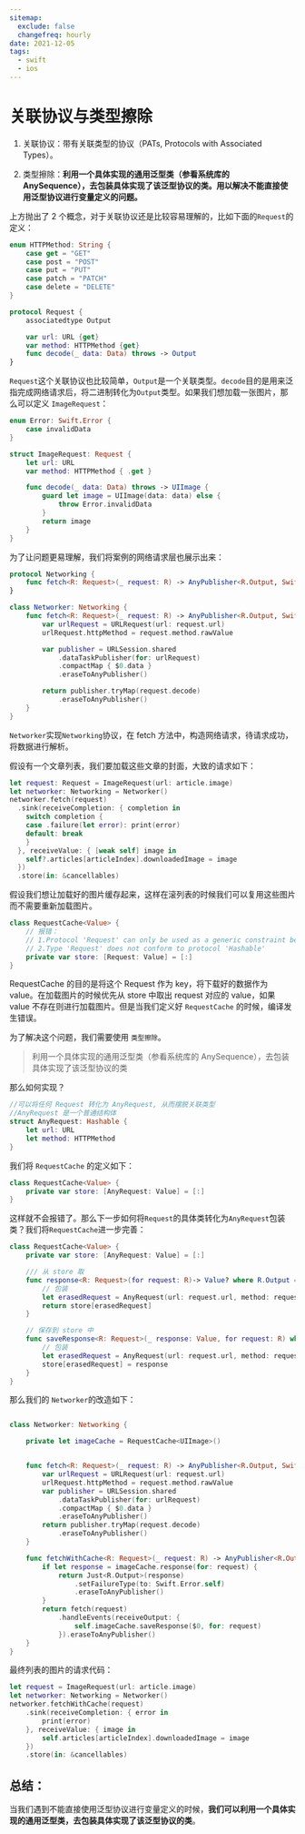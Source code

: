 ```yaml
---
sitemap:
  exclude: false
  changefreq: hourly
date: 2021-12-05
tags:
  - swift
  - ios
---
```


# 关联协议与类型擦除

1. 关联协议：带有关联类型的协议（PATs, Protocols with Associated Types）。

2. 类型擦除：**利用一个具体实现的通用泛型类（参看系统库的 AnySequence），去包装具体实现了该泛型协议的类。用以解决不能直接使用泛型协议进行变量定义的问题。**

上方抛出了 2 个概念，对于关联协议还是比较容易理解的，比如下面的`Request`的定义：

```swift
enum HTTPMethod: String {
    case get = "GET"
    case post = "POST"
    case put = "PUT"
    case patch = "PATCH"
    case delete = "DELETE"
}

protocol Request {
    associatedtype Output

    var url: URL {get}
    var method: HTTPMethod {get}
    func decode(_ data: Data) throws -> Output
}
```

`Request`这个关联协议也比较简单，`Output`是一个关联类型。`decode`目的是用来泛指完成网络请求后，将二进制转化为`Output`类型。如果我们想加载一张图片，那么可以定义 `ImageRequest`：

```swift
enum Error: Swift.Error {
    case invalidData
}

struct ImageRequest: Request {
    let url: URL
    var method: HTTPMethod { .get }

    func decode(_ data: Data) throws -> UIImage {
        guard let image = UIImage(data: data) else {
            throw Error.invalidData
        }
        return image
    }
}
```

为了让问题更易理解，我们将案例的网络请求层也展示出来：

```swift
protocol Networking {
    func fetch<R: Request>(_ request: R) -> AnyPublisher<R.Output, Swift.Error>
}

class Networker: Networking {
    func fetch<R: Request>(_ request: R) -> AnyPublisher<R.Output, Swift.Error> {
        var urlRequest = URLRequest(url: request.url)
        urlRequest.httpMethod = request.method.rawValue

        var publisher = URLSession.shared
            .dataTaskPublisher(for: urlRequest)
            .compactMap { $0.data }
            .eraseToAnyPublisher()

        return publisher.tryMap(request.decode)
            .eraseToAnyPublisher()
    }
}
```

`Networker`实现`Networking`协议，在 fetch 方法中，构造网络请求，待请求成功，将数据进行解析。

假设有一个文章列表，我们要加载这些文章的封面，大致的请求如下：

```swift
let request: Request = ImageRequest(url: article.image)
let networker: Networking = Networker()
networker.fetch(request)
  .sink(receiveCompletion: { completion in
    switch completion {
    case .failure(let error): print(error)
    default: break
    }
  }, receiveValue: { [weak self] image in
    self?.articles[articleIndex].downloadedImage = image
  })
  .store(in: &cancellables)
```

假设我们想让加载好的图片缓存起来，这样在滚列表的时候我们可以复用这些图片而不需要重新加载图片。

```swift
class RequestCache<Value> {
    // 报错：
    // 1.Protocol 'Request' can only be used as a generic constraint because it has Self or associated type requirements
    // 2.Type 'Request' does not conform to protocol 'Hashable'
    private var store: [Request: Value] = [:]
}
```

RequestCache 的目的是将这个 Request 作为 key，将下载好的数据作为 value。在加载图片的时候优先从 store 中取出 request 对应的 value，如果 value 不存在则进行加载图片。但是当我们定义好 `RequestCache` 的时候，编译发生错误。

为了解决这个问题，我们需要使用 `类型擦除`。

> 利用一个具体实现的通用泛型类（参看系统库的 AnySequence），去包装具体实现了该泛型协议的类

那么如何实现？

```swift
//可以将任何 Request 转化为 AnyRequest, 从而摆脱关联类型
//AnyRequest 是一个普通结构体
struct AnyRequest: Hashable {
    let url: URL
    let method: HTTPMethod
}
```

我们将 `RequestCache` 的定义如下：

```swift
class RequestCache<Value> {
    private var store: [AnyRequest: Value] = [:]
}
```

这样就不会报错了。那么下一步如何将`Request`的具体类转化为`AnyRequest`包装类？我们将`RequestCache`进一步完善：

```swift
class RequestCache<Value> {
    private var store: [AnyRequest: Value] = [:]

    /// 从 store 取
    func response<R: Request>(for request: R)-> Value? where R.Output == Value {
        // 包装
        let erasedRequest = AnyRequest(url: request.url, method: request.method)
        return store[erasedRequest]
    }

    // 保存到 store 中
    func saveResponse<R: Request>(_ response: Value, for request: R) where R.Output == Value {
        // 包装
        let erasedRequest = AnyRequest(url: request.url, method: request.method)
        store[erasedRequest] = response
    }
}
```

那么我们的 `Networker`的改造如下：

```swift

class Networker: Networking {

    private let imageCache = RequestCache<UIImage>()


    func fetch<R: Request>(_ request: R) -> AnyPublisher<R.Output, Swift.Error> {
        var urlRequest = URLRequest(url: request.url)
        urlRequest.httpMethod = request.method.rawValue
        var publisher = URLSession.shared
            .dataTaskPublisher(for: urlRequest)
            .compactMap { $0.data }
            .eraseToAnyPublisher()
        return publisher.tryMap(request.decode)
            .eraseToAnyPublisher()
    }

    func fetchWithCache<R: Request>(_ request: R) -> AnyPublisher<R.Output, Swift.Error> where R.Output == UIImage {
        if let response = imageCache.response(for: request) {
            return Just<R.Output>(response)
                .setFailureType(to: Swift.Error.self)
                .eraseToAnyPublisher()
        }
        return fetch(request)
            .handleEvents(receiveOutput: {
                self.imageCache.saveResponse($0, for: request)
            }).eraseToAnyPublisher()
    }
}
```

最终列表的图片的请求代码：

```swift
let request = ImageRequest(url: article.image)
let networker: Networking = Networker()
networker.fetchWithCache(request)
    .sink(receiveCompletion: { error in
        print(error)
    }, receiveValue: { image in
        self.articles[articleIndex].downloadedImage = image
    })
    .store(in: &cancellables)
```

## 总结：

当我们遇到不能直接使用泛型协议进行变量定义的时候，**我们可以利用一个具体实现的通用泛型类，去包装具体实现了该泛型协议的类**。
